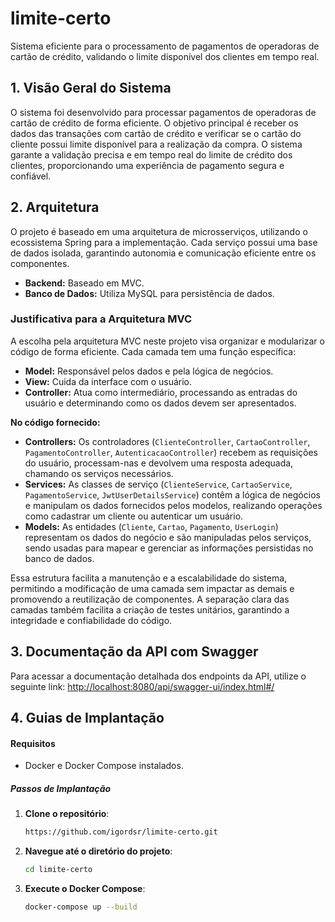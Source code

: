 # limite-certo
Sistema eficiente para o processamento de pagamentos de operadoras de cartão de crédito, validando o limite disponível dos clientes em tempo real.

## 1. Visão Geral do Sistema

O sistema foi desenvolvido para processar pagamentos de operadoras de cartão de crédito de forma eficiente. O objetivo principal é receber os dados das transações com cartão de crédito e verificar se o cartão do cliente possui limite disponível para a realização da compra. O sistema garante a validação precisa e em tempo real do limite de crédito dos clientes, proporcionando uma experiência de pagamento segura e confiável.

## 2. Arquitetura

O projeto é baseado em uma arquitetura de microsserviços, utilizando o ecossistema Spring para a implementação. Cada serviço possui uma base de dados isolada, garantindo autonomia e comunicação eficiente entre os componentes.

- **Backend:** Baseado em MVC.
- **Banco de Dados:** Utiliza MySQL para persistência de dados.

### Justificativa para a Arquitetura MVC

A escolha pela arquitetura MVC neste projeto visa organizar e modularizar o código de forma eficiente. Cada camada tem uma função específica:
- **Model:** Responsável pelos dados e pela lógica de negócios.
- **View:** Cuida da interface com o usuário.
- **Controller:** Atua como intermediário, processando as entradas do usuário e determinando como os dados devem ser apresentados.

**No código fornecido:**
- **Controllers:** Os controladores (`ClienteController`, `CartaoController`, `PagamentoController`, `AutenticacaoController`) recebem as requisições do usuário, processam-nas e devolvem uma resposta adequada, chamando os serviços necessários.
- **Services:** As classes de serviço (`ClienteService`, `CartaoService`, `PagamentoService`, `JwtUserDetailsService`) contêm a lógica de negócios e manipulam os dados fornecidos pelos modelos, realizando operações como cadastrar um cliente ou autenticar um usuário.
- **Models:** As entidades (`Cliente`, `Cartao`, `Pagamento`, `UserLogin`) representam os dados do negócio e são manipuladas pelos serviços, sendo usadas para mapear e gerenciar as informações persistidas no banco de dados.

Essa estrutura facilita a manutenção e a escalabilidade do sistema, permitindo a modificação de uma camada sem impactar as demais e promovendo a reutilização de componentes. A separação clara das camadas também facilita a criação de testes unitários, garantindo a integridade e confiabilidade do código.

## 3. Documentação da API com Swagger

Para acessar a documentação detalhada dos endpoints da API, utilize o seguinte link:
[http://localhost:8080/api/swagger-ui/index.html#/](http://localhost:8080/api/swagger-ui/index.html#/)

## 4. Guias de Implantação

#### Requisitos

- Docker e Docker Compose instalados.

##### Passos de Implantação

1. **Clone o repositório**:
    ```sh
    https://github.com/igordsr/limite-certo.git
    ```
2. **Navegue até o diretório do projeto**:
    ```sh
    cd limite-certo
    ```
3. **Execute o Docker Compose**:
    ```sh
    docker-compose up --build
    ```
